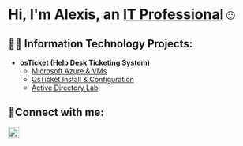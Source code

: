 
<h1>Hi, I'm Alexis, an <a href="https://linkedin.com/in/alexis-mckay-806664175/">IT Professional</a>☺</h1>

<h2>👨‍💻 Information Technology Projects:</h2>

- <b>osTicket (Help Desk Ticketing System)</b>
  - [Microsoft Azure & VMs](https://github.com/Lex2207/Microsoft-Azure)
  - [OsTicket Install & Configuration](https://github.com/Lex2207/OsTicket-Project)
  - [Active Directory Lab](https://github.com/Lex2207/Active-Directory-Lab)
  

 

<h2>🤳Connect with me:</h2>


[<img align="left" alt="Josh | LinkedIn" width="22px" src="https://cdn.jsdelivr.net/npm/simple-icons@v3/icons/linkedin.svg" />][linkedin]

[linkedin]: https://linkedin.com/in/alexis-mckay-806664175/
